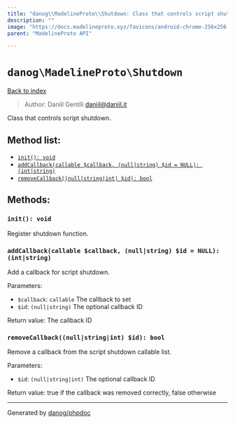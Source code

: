 ```yaml
---
title: "danog\\MadelineProto\\Shutdown: Class that controls script shutdown."
description: ""
image: "https://docs.madelineproto.xyz/favicons/android-chrome-256x256.png"
parent: "MadelineProto API"

---
```

# `danog\MadelineProto\Shutdown`
[Back to index](../../index.html)

> Author: Daniil Gentili <daniil@daniil.it>  
  

Class that controls script shutdown.  




## Method list:
* [`init(): void`](#init)
* [`addCallback(callable $callback, (null|string) $id = NULL): (int|string)`](#addCallback)
* [`removeCallback((null|string|int) $id): bool`](#removeCallback)

## Methods:
### <a name="init"></a> `init(): void`

Register shutdown function.



### <a name="addCallback"></a> `addCallback(callable $callback, (null|string) $id = NULL): (int|string)`

Add a callback for script shutdown.


Parameters:

* `$callback`: `callable` The callback to set  
* `$id`: `(null|string)` The optional callback ID  


Return value: The callback ID


### <a name="removeCallback"></a> `removeCallback((null|string|int) $id): bool`

Remove a callback from the script shutdown callable list.


Parameters:

* `$id`: `(null|string|int)` The optional callback ID  


Return value: true if the callback was removed correctly, false otherwise


---
Generated by [danog/phpdoc](https://phpdoc.daniil.it)
